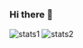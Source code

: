 ### Hi there 👋

<!--
**sharon-chx/sharon-chx** is a ✨ _special_ ✨ repository because its `README.md` (this file) appears on your GitHub profile.

Here are some ideas to get you started:

- 🔭 I’m currently working on learning as much as I can
- 🌱 I’m currently learning Android App Development, Computer/ Network Security
- 👯 I’m looking to collaborate on ...
- 🤔 I’m looking for help with ...
- 💬 Ask me about ...
- 📫 How to reach me: [...](https://www.linkedin.com/in/sharonhxchen/)
- 😄 Pronouns: She/ Her
- ⚡ Fun fact: ...
-->
![stats1](https://user-images.githubusercontent.com/69126372/228988188-f977f487-a730-40c0-a89c-71adeb472e2f.svg)
![stats2](https://user-images.githubusercontent.com/69126372/228988192-05fe80b2-1bb4-4318-8edd-4765ada11943.svg)
